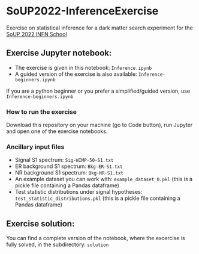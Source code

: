 # SoUP2022-InferenceExercise
Exercise on statistical inference for a dark matter search experiment for the [SoUP 2022 INFN School](https://soup2022.ca.infn.it/)

## Exercise Jupyter notebook: 
- The exercise is given in this notebook: `Inference.ipynb` 
- A guided version of the exercise is also available: `Inference-beginners.ipynb`

If you are a python beginner or you prefer a simplified/guided version, use `Inference-beginners.ipynb`

### How to run the exercise
Download this repository on your machine (go to Code button), run Jupyter and open one of the exercise notebooks.

### Ancillary input files
- Signal S1 spectrum: `Sig-WIMP-50-S1.txt`
- ER background S1 spectrum: `Bkg-ER-S1.txt`
- NR background S1 spectrum: `Bkg-NR-S1.txt`
- An example dataset you can work with: `example_dataset_0.pkl` (this is a pickle file containing a Pandas dataframe)
- Test statistic distributions under signal hypotheses: `test_statistic_distributions.pkl` (this is a pickle file containing a Pandas dataframe)

## Exercise solution:
You can find a complete version of the notebook, where the excercise is fully solved, in the subdirectory: `solution`
